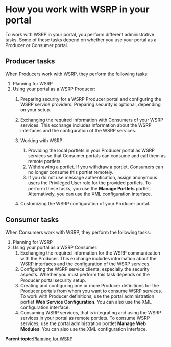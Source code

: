 # How you work with WSRP in your portal

To work with WSRP in your portal, you perform different administrative tasks. Some of these tasks depend on whether you use your portal as a Producer or Consumer portal.

## Producer tasks

When Producers work with WSRP, they perform the following tasks:

1.  Planning for WSRP
2.  Using your portal as a WSRP Producer:
    1.  Preparing security for a WSRP Producer portal and configuring the WSRP service providers. Preparing security is optional, depending on your setup.
    2.  Exchanging the required information with Consumers of your WSRP services. This exchange includes information about the WSRP interfaces and the configuration of the WSRP services.
    3.  Working with WSRP:

        1.  Providing the local portlets in your Producer portal as WSRP services so that Consumer portals can consume and call them as remote portlets.
        2.  Withdrawing a portlet. If you withdraw a portlet, Consumers can no longer consume this portlet remotely.
        3.  If you do not use message authentication, assign anonymous users the Privileged User role for the provided portlets.
        To perform these tasks, you use the **Manage Portlets** portlet. Alternatively, you can use the XML configuration interface.

    4.  Customizing the WSRP configuration of your Producer portal.

## Consumer tasks

When Consumers work with WSRP, they perform the following tasks:

1.  Planning for WSRP
2.  Using your portal as a WSRP Consumer:
    1.  Exchanging the required information for the WSRP communication with the Producer. This exchange includes information about the WSRP interfaces and the configuration of the WSRP services.
    2.  Configuring the WSRP service clients, especially the security aspects. Whether you must perform this task depends on the Producer portal security setup.
    3.  Creating and configuring one or more Producer definitions for the Producer portals from whom you want to consume WSRP services. To work with Producer definitions, use the portal administration portlet **Web Service Configuration**. You can also use the XML configuration interface.
    4.  Consuming WSRP services, that is integrating and using the WSRP services in your portal as remote portlets. To consume WSRP services, use the portal administration portlet **Manage Web Modules**. You can also use the XML configuration interface.

**Parent topic:**[Planning for WSRP](../admin-system/wsrpc_plan.md)

